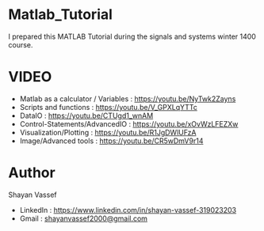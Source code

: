 # Matlab_Tutorial
I prepared this MATLAB Tutorial during the signals and systems winter 1400 course.

# VIDEO
 * Matlab as a calculator / Variables : https://youtu.be/NyTwk2Zayns
 * Scripts and functions : https://youtu.be/V_GPXLqYTTc
 * DataIO : https://youtu.be/CTUgd1_wnAM
 * Control-Statements/AdvancedIO : https://youtu.be/xOvWzLFEZXw
 * Visualization/Plotting : https://youtu.be/R1JgDWlUFzA
 * Image/Advanced tools : https://youtu.be/CR5wDmV9r14

# Author
Shayan Vassef
  * LinkedIn : https://www.linkedin.com/in/shayan-vassef-319023203
  * Gmail : shayanvassef2000@gmail.com
